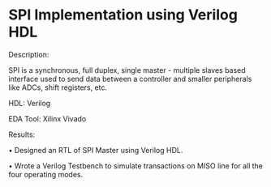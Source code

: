 # SPI Implementation using Verilog HDL

Description:

SPI is a synchronous, full duplex, single master - multiple slaves based interface used to send data between a controller and smaller peripherals like ADCs, shift registers, etc.

HDL: Verilog

EDA Tool: Xilinx Vivado

Results:

• Designed an RTL of SPI Master using Verilog HDL.

• Wrote a Verilog Testbench to simulate transactions on MISO line for all the four operating modes.
